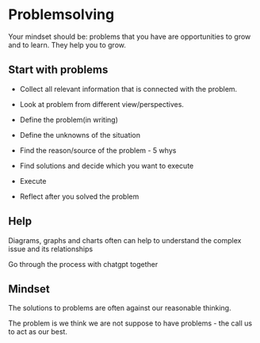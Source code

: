 # Problemsolving

Your mindset should be: problems that you have are opportunities to grow and to learn. They help you to grow.

## Start with problems
- Collect all relevant information that is connected with the problem.

- Look at problem from different view/perspectives.

- Define the problem(in writing)

- Define the unknowns of the situation

- Find the reason/source of the problem - 5 whys

- Find solutions and decide which you want to execute

- Execute

- Reflect after you solved the problem 

## Help
Diagrams, graphs and charts often can help to understand the complex issue and its relationships

Go through the process with chatgpt together

## Mindset
The solutions to problems are often against our reasonable thinking.

The problem is we think we are not suppose to have problems - the call us to act as our best.



